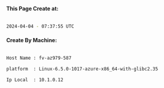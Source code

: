 
   
#### This Page Create at:

```bash

2024-04-04 - 07:37:55 UTC

```

#### Create By Machine:

```bash

Host Name : fv-az979-587

platform  : Linux-6.5.0-1017-azure-x86_64-with-glibc2.35

Ip Local  : 10.1.0.12

```


